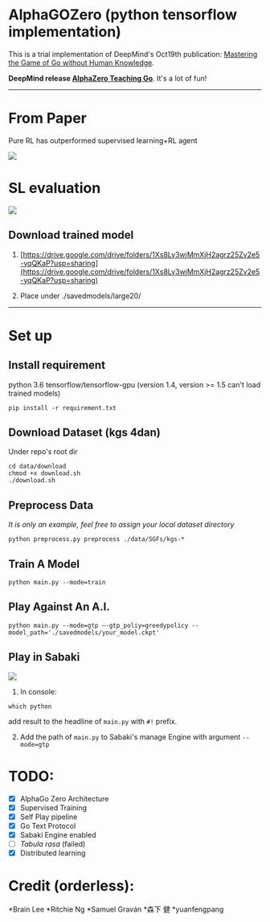 # AlphaGOZero (python tensorflow implementation)
This is a trial implementation of DeepMind's Oct19th publication: [Mastering the Game of Go without Human Knowledge](https://www.nature.com/articles/nature24270.epdf?author_access_token=VJXbVjaSHxFoctQQ4p2k4tRgN0jAjWel9jnR3ZoTv0PVW4gB86EEpGqTRDtpIz-2rmo8-KG06gqVobU5NSCFeHILHcVFUeMsbvwS-lxjqQGg98faovwjxeTUgZAUMnRQ).

**DeepMind release [AlphaZero Teaching Go](https://alphagoteach.deepmind.com)**. It's a lot of fun!

---
# From Paper

Pure RL has outperformed supervised learning+RL agent

![](/figure/rl_vs_sl.png)


# SL evaluation

![](/figure/Nov20large20eval.png)

## Download trained model

1. [https://drive.google.com/drive/folders/1Xs8Ly3wjMmXjH2agrz25Zv2e5-yqQKaP?usp=sharing](https://drive.google.com/drive/folders/1Xs8Ly3wjMmXjH2agrz25Zv2e5-yqQKaP?usp=sharing)

2. Place under ./savedmodels/large20/

---

# Set up

## Install requirement

python 3.6
tensorflow/tensorflow-gpu (version 1.4, version >= 1.5 can't load trained models)

```
pip install -r requirement.txt
```

## Download Dataset (kgs 4dan)

Under repo's root dir

```
cd data/download
chmod +x download.sh
./download.sh
```

## Preprocess Data

*It is only an example, feel free to assign your local dataset directory*

```
python preprocess.py preprocess ./data/SGFs/kgs-*
```

## Train A Model

```
python main.py --mode=train
```

## Play Against An A.I.

```
python main.py --mode=gtp —-gtp_poliy=greedypolicy --model_path='./savedmodels/your_model.ckpt'
```

## Play in Sabaki

![](/figure/Sabaki.png)

1. In console:
```
which python
```
add result to the headline of ```main.py``` with ```#!``` prefix.

2. Add the path of ```main.py``` to Sabaki's manage Engine with argument ```--mode=gtp```

# TODO:
- [x] AlphaGo Zero Architecture
- [x] Supervised Training
- [x] Self Play pipeline
- [x] Go Text Protocol
- [x] Sabaki Engine enabled
- [ ] *Tabula rasa* (failed)
- [x] Distributed learning

# Credit (orderless):

*Brain Lee
*Ritchie Ng
*Samuel Graván
*森下 健
*yuanfengpang
